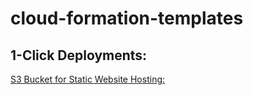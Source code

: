 # cloud-formation-templates

## 1-Click Deployments:

[S3 Bucket for Static Website Hosting:](https://console.aws.amazon.com/cloudformation/home?region=us-east-1#/stacks/new?stackName=staticwebhostbucket&templateURL=https://002-cf-templates.s3.amazonaws.com/public-bucket-web-hosting.yaml)